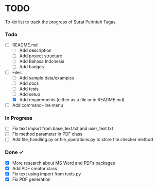 # TODO

To-do list to track the progress of Surat Perintah Tugas.

### Todo

- [ ] README.md
    + [ ] Add description
    + [ ] Add project structure
    + [ ] Add Bahasa Indonesia
    + [ ] Add badges

- [ ] Files
    + [ ] Add sample data/examples
    + [ ] Add docs
    + [ ] Add tests
    + [ ] Add setup
    + [x] Add requirements (either as a file or in README.md)
    
- [ ] Add command-line menu

### In Progress

- [ ] Fix text import from base_text.txt and user_text.txt
- [ ] Fix method parameter in PDF class
- [ ] Add file_handling.py or file_operations.py to store file checker method

### Done ✓

- [x] More research about MS Word and PDFs packages
- [x] Add PDF creator class
- [x] Fix text using import from texts.py
- [x] Fix PDF generation